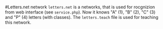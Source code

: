 #Letters.net network
`letters.net` is a networks, that is used for rocgnizion from web interface (see `service.php`).
Now it knows "A" (1), "B" (2), "C" (3) and "P" (4) letters (with classes).
The `letters.teach` file is used for teaching this network.

